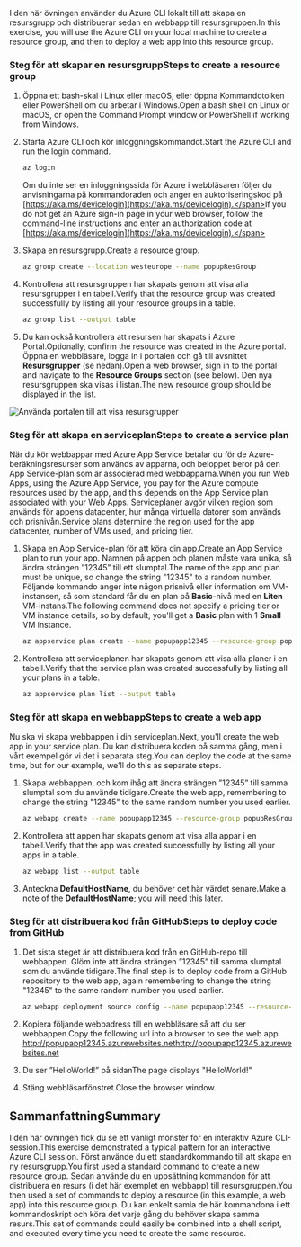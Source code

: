 
<span data-ttu-id="c104c-101">I den här övningen använder du Azure CLI lokalt till att skapa en resursgrupp och distribuerar sedan en webbapp till resursgruppen.</span><span class="sxs-lookup"><span data-stu-id="c104c-101">In this exercise, you will use the Azure CLI on your local machine to create a resource group, and then to deploy a web app into this resource group.</span></span> 

### <a name="steps-to-create-a-resource-group"></a><span data-ttu-id="c104c-102">Steg för att skapar en resursgrupp</span><span class="sxs-lookup"><span data-stu-id="c104c-102">Steps to create a resource group</span></span>
1. <span data-ttu-id="c104c-103">Öppna ett bash-skal i Linux eller macOS, eller öppna Kommandotolken eller PowerShell om du arbetar i Windows.</span><span class="sxs-lookup"><span data-stu-id="c104c-103">Open a bash shell on Linux or macOS, or open the Command Prompt window or PowerShell if working from Windows.</span></span>

1. <span data-ttu-id="c104c-104">Starta Azure CLI och kör inloggningskommandot.</span><span class="sxs-lookup"><span data-stu-id="c104c-104">Start the Azure CLI and run the login command.</span></span>

    ```bash
    az login
    ```
    <span data-ttu-id="c104c-105">Om du inte ser en inloggningssida för Azure i webbläsaren följer du anvisningarna på kommandoraden och anger en auktoriseringskod på [https://aka.ms/devicelogin](https://aka.ms/devicelogin).</span><span class="sxs-lookup"><span data-stu-id="c104c-105">If you do not get an Azure sign-in page in your web browser, follow the command-line instructions and enter an authorization code at [https://aka.ms/devicelogin](https://aka.ms/devicelogin).</span></span>

1. <span data-ttu-id="c104c-106">Skapa en resursgrupp.</span><span class="sxs-lookup"><span data-stu-id="c104c-106">Create a resource group.</span></span>

    ```bash
    az group create --location westeurope --name popupResGroup
    ```

1. <span data-ttu-id="c104c-107">Kontrollera att resursgruppen har skapats genom att visa alla resursgrupper i en tabell.</span><span class="sxs-lookup"><span data-stu-id="c104c-107">Verify that the resource group was created successfully by listing all your resource groups in a table.</span></span>

    ```bash
    az group list --output table
    ```
1. <span data-ttu-id="c104c-108">Du kan också kontrollera att resursen har skapats i Azure Portal.</span><span class="sxs-lookup"><span data-stu-id="c104c-108">Optionally, confirm the resource was created in the Azure portal.</span></span> <span data-ttu-id="c104c-109">Öppna en webbläsare, logga in i portalen och gå till avsnittet **Resursgrupper** (se nedan).</span><span class="sxs-lookup"><span data-stu-id="c104c-109">Open a web browser, sign in to the portal and navigate to the **Resource Groups** section (see below).</span></span> <span data-ttu-id="c104c-110">Den nya resursgruppen ska visas i listan.</span><span class="sxs-lookup"><span data-stu-id="c104c-110">The new resource group should be displayed in the list.</span></span>

![Använda portalen till att visa resursgrupper](../media-drafts/5-listing-resource-groups.png)

### <a name="steps-to-create-a-service-plan"></a><span data-ttu-id="c104c-112">Steg för att skapa en serviceplan</span><span class="sxs-lookup"><span data-stu-id="c104c-112">Steps to create a service plan</span></span>
<span data-ttu-id="c104c-113">När du kör webbappar med Azure App Service betalar du för de Azure-beräkningsresurser som används av apparna, och beloppet beror på den App Service-plan som är associerad med webbapparna.</span><span class="sxs-lookup"><span data-stu-id="c104c-113">When you run Web Apps, using the Azure App Service, you pay for the Azure compute resources used by the app, and this depends on the App Service plan associated with your Web Apps.</span></span> <span data-ttu-id="c104c-114">Serviceplaner avgör vilken region som används för appens datacenter, hur många virtuella datorer som används och prisnivån.</span><span class="sxs-lookup"><span data-stu-id="c104c-114">Service plans determine the region used for the app datacenter, number of VMs used, and pricing tier.</span></span>

1. <span data-ttu-id="c104c-115">Skapa en App Service-plan för att köra din app.</span><span class="sxs-lookup"><span data-stu-id="c104c-115">Create an App Service plan to run your app.</span></span> <span data-ttu-id="c104c-116">Namnen på appen och planen måste vara unika, så ändra strängen ”12345” till ett slumptal.</span><span class="sxs-lookup"><span data-stu-id="c104c-116">The name of the app and plan must be unique, so change the string "12345" to a random number.</span></span> <span data-ttu-id="c104c-117">Följande kommando anger inte någon prisnivå eller information om VM-instansen, så som standard får du en plan på **Basic**-nivå med en **Liten** VM-instans.</span><span class="sxs-lookup"><span data-stu-id="c104c-117">The following command does not specify a pricing tier or VM instance details, so by default, you'll get a **Basic** plan with 1 **Small** VM instance.</span></span>

    ```bash
    az appservice plan create --name popupapp12345 --resource-group popupResGroup --location westeurope
    ```

1. <span data-ttu-id="c104c-118">Kontrollera att serviceplanen har skapats genom att visa alla planer i en tabell.</span><span class="sxs-lookup"><span data-stu-id="c104c-118">Verify that the service plan was created successfully by listing all your plans in a table.</span></span>

    ```bash
    az appservice plan list --output table
    ```

### <a name="steps-to-create-a-web-app"></a><span data-ttu-id="c104c-119">Steg för att skapa en webbapp</span><span class="sxs-lookup"><span data-stu-id="c104c-119">Steps to create a web app</span></span>
<span data-ttu-id="c104c-120">Nu ska vi skapa webbappen i din serviceplan.</span><span class="sxs-lookup"><span data-stu-id="c104c-120">Next, you'll create the web app in your service plan.</span></span> <span data-ttu-id="c104c-121">Du kan distribuera koden på samma gång, men i vårt exempel gör vi det i separata steg.</span><span class="sxs-lookup"><span data-stu-id="c104c-121">You can deploy the code at the same time, but for our example, we'll do this as separate steps.</span></span>

1. <span data-ttu-id="c104c-122">Skapa webbappen, och kom ihåg att ändra strängen ”12345” till samma slumptal som du använde tidigare.</span><span class="sxs-lookup"><span data-stu-id="c104c-122">Create the web app, remembering to change the string "12345" to the same random number you used earlier.</span></span>
    ```bash
    az webapp create --name popupapp12345 --resource-group popupResGroup --plan popupapp12345
    ```

1. <span data-ttu-id="c104c-123">Kontrollera att appen har skapats genom att visa alla appar i en tabell.</span><span class="sxs-lookup"><span data-stu-id="c104c-123">Verify that the app was created successfully by listing all your apps in a table.</span></span>

    ```bash
    az webapp list --output table
    ```

1. <span data-ttu-id="c104c-124">Anteckna **DefaultHostName**, du behöver det här värdet senare.</span><span class="sxs-lookup"><span data-stu-id="c104c-124">Make a note of the **DefaultHostName**; you will need this later.</span></span>

### <a name="steps-to-deploy-code-from-github"></a><span data-ttu-id="c104c-125">Steg för att distribuera kod från GitHub</span><span class="sxs-lookup"><span data-stu-id="c104c-125">Steps to deploy code from GitHub</span></span>
1. <span data-ttu-id="c104c-126">Det sista steget är att distribuera kod från en GitHub-repo till webbappen. Glöm inte att ändra strängen ”12345” till samma slumptal som du använde tidigare.</span><span class="sxs-lookup"><span data-stu-id="c104c-126">The final step is to deploy code from a GitHub repository to the web app, again remembering to change the string "12345" to the same random number you used earlier.</span></span>
    ```bash
    az webapp deployment source config --name popupapp12345 --resource-group popupResGroup --repo-url "https://github.com/Azure-Samples/php-docs-hello-world" --branch master --manual-integration
    ```

1. <span data-ttu-id="c104c-127">Kopiera följande webbadress till en webbläsare så att du ser webbappen.</span><span class="sxs-lookup"><span data-stu-id="c104c-127">Copy the following url into a browser to see the web app.</span></span>
<span data-ttu-id="c104c-128">http://popupapp12345.azurewebsites.net</span><span class="sxs-lookup"><span data-stu-id="c104c-128">http://popupapp12345.azurewebsites.net</span></span>

1. <span data-ttu-id="c104c-129">Du ser ”HelloWorld!” på sidan</span><span class="sxs-lookup"><span data-stu-id="c104c-129">The page displays "HelloWorld!"</span></span>

1. <span data-ttu-id="c104c-130">Stäng webbläsarfönstret.</span><span class="sxs-lookup"><span data-stu-id="c104c-130">Close the browser window.</span></span>

## <a name="summary"></a><span data-ttu-id="c104c-131">Sammanfattning</span><span class="sxs-lookup"><span data-stu-id="c104c-131">Summary</span></span>
<span data-ttu-id="c104c-132">I den här övningen fick du se ett vanligt mönster för en interaktiv Azure CLI-session.</span><span class="sxs-lookup"><span data-stu-id="c104c-132">This exercise demonstrated a typical pattern for an interactive Azure CLI session.</span></span> <span data-ttu-id="c104c-133">Först använde du ett standardkommando till att skapa en ny resursgrupp.</span><span class="sxs-lookup"><span data-stu-id="c104c-133">You first used a standard command to create a new resource group.</span></span> <span data-ttu-id="c104c-134">Sedan använde du en uppsättning kommandon för att distribuera en resurs (i det här exemplet en webbapp) till resursgruppen.</span><span class="sxs-lookup"><span data-stu-id="c104c-134">You then used a set of commands to deploy a resource (in this example, a web app) into this resource group.</span></span> <span data-ttu-id="c104c-135">Du kan enkelt samla de här kommandona i ett kommandoskript och köra det varje gång du behöver skapa samma resurs.</span><span class="sxs-lookup"><span data-stu-id="c104c-135">This set of commands could easily be combined into a shell script, and executed every time you need to create the same resource.</span></span>
